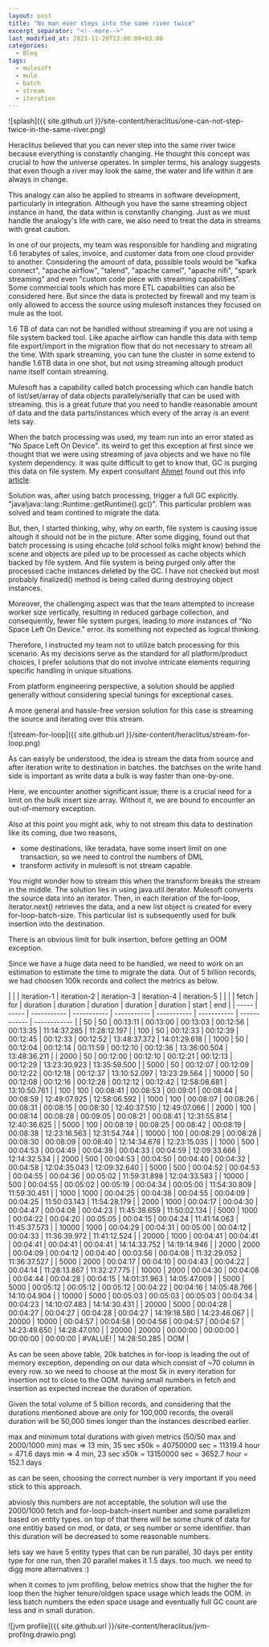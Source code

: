 ```yaml
---
layout: post
title: "No man ever steps into the same river twice"
excerpt_separator: "<!--more-->"
last_modified_at: 2023-11-20T13:00:00+03:00
categories:
  - Blog
tags:
  - mulesoft
  - mule
  - batch
  - stream
  - iteration
---
```


![splash]({{ site.github.url }}/site-content/heraclitus/one-can-not-step-twice-in-the-same-river.png)

Heraclitus believed that you can never step into the same river twice because everything is constantly changing. He thought this concept was crucial to how the universe operates. In simpler terms, his analogy suggests that even though a river may look the same, the water and life within it are always in change.

This analogy can also be applied to streams in software development, particularly in integration. Although you have the same streaming object instance in hand, the data within is constantly changing. Just as we must handle the analogy's life with care, we also need to treat the data in streams with great caution. 

In one of our projects, my team was responsible for handling and migrating 1.6 terabytes of sales, invoice, and customer data from one cloud provider to another. Considering the amount of data, possible tools would be  "kafka connect", "apache airflow", "talend", "apache camel", "apache nifi", "spark streaming" and even  "custom code piece with streaming capabilities". Some commercial tools which has more ETL capabilities can also be  considered here.  But since the data is protected by firewall and my team is only allowed to access the source using mulesoft instances they focused on mule as the tool. 

1.6 TB of data can not be handled without streaming if you are not using a file system backed tool. Like apache airflow can handle this data with temp file export/import in the migration flow that do not necessary to stream all the time. With spark streaming, you can tune the cluster in some extend to handle 1.6TB data in one shot, but not using streaming altough product name itself contain streaming. 

Mulesoft has a capability called batch processing which can handle batch of list/set/array of data objects parallely/serially that can be  used with streaming. this is a great future that you need to handle reasonable amount of data and the data parts/instances which every of the array is an event lets say. 

When the batch processing was used, my team run into an error stated as "No Space Left On Device". its weird to get this exception at first  since we thought that we were using streaming of java objects and we have no file system dependency. it was quite difficult to get to know that, GC is purging this data on file system. My expert consultant [Ahmet](https://www.linkedin.com/in/ahmetdegirmencioglu/) found out this info [article](https://help.mulesoft.com/s/article/No-Space-Left-On-Device-Error-Caused-By-Huge-Volume-of-DataWeave-Temporary-Files).

Solution was, after using batch processing, trigger a full GC explicitly. "java!java::lang::Runtime::getRuntime().gc()". This particular problem was solved and team contined to migrate the data. 

But, then, I started thinking, why, why on earth, file system is causing issue altough it should not be in the picture. After some  digging, found out that batch processing is using ehcache (old school folks might know) behind the scene and objects are piled  up to be processed as  cache objects which backed by file system. And file system is being purged only after the processed cache instances deleted by the GC. I have not checked but most probably finalized() method is being called during destroying object instances. 

Moreover, the challenging aspect was that the team attempted to increase worker size vertically, resulting in reduced garbage collection, and consequently, fewer file system purges, leading to *more* instances of "No Space Left On Device." error. its something not expected as logical thinking.

Therefore, I instructed my team not to utilize batch processing for this scenario. As my decisions serve as the standard for all platform/product choices, I prefer solutions that do not involve intricate elements requiring specific handling in unique situations.

From platform engineering perspective, a solution should be applied generally without considering special tunings for exceptional cases.   

A more general and hassle-free version solution for this case is streaming the source and iterating over this stream. 

![stream-for-loop]({{ site.github.url }}/site-content/heraclitus/stream-for-loop.png)

As can easyly be understood, the idea is stream the data from source and after iteration write to destination in batches. the batchses on the write hand side is important as  write data a bulk is way faster than one-by-one. 

Here, we encounter another significant issue; there is a crucial need for a limit on the bulk insert size array. Without it, we are bound to encounter an out-of-memory exception. 

Also at this point you might ask, why to not stream this data to destination like its coming, due two reasons,
  -  some destinations, like teradata, have some insert limit on one transaction, so we need to control the numbers of DML
  -  transform activity in mulesoft is not stream capable. 

You might wonder how to stream this when the transform breaks the stream in the middle. The solution lies in using java.util.iterator. Mulesoft converts the source data into an iterator. Then, in each iteration of the for-loop, iterator.next() retrieves the data, and a new list object is created for every for-loop-batch-size. This particular list is subsequently used for bulk insertion into the destination.

There is an obvious limit for bulk insertion, before getting an OOM exception. 

Since we have a huge data need to be handled, we need to work on an estimation to estimate the time to migrate the data. Out of 5 billion records, we had choosen 100k records and collect the metrics as below.

|       |       | iteration-1 | iteration-2 | iteration-3 | iteration-4 | iteration-5 |              |              |
| fetch | for   | duration    | duration    | duration    | duration    | duration    | start        | end          |
| ----- | ----- | ----------- | ----------- | ----------- | ----------- | ----------- | ------------ | ------------ |
| 50    | 50    | 00:13:11    | 00:13:00    | 00:13:03    | 00:12:56    | 00:13:35    | 11:14:37.285 | 11:28:12.197 |
| 100   | 50    | 00:12:33    | 00:12:39    | 00:12:45    | 00:12:33    | 00:12:52    | 13:48:37.372 | 14:01:29.618 |
| 1000  | 50    | 00:12:04    | 00:12:14    | 00:11:59    | 00:12:10    | 00:12:36    | 13:36:00.504 | 13:48:36.211 |
| 2000  | 50    | 00:12:00    | 00:12:10    | 00:12:21    | 00:12:13    | 00:12:29    | 13:23:30.923 | 13:35:59.500 |
| 5000  | 50    | 00:12:07    | 00:12:09    | 00:12:22    | 00:12:18    | 00:12:37    | 13:10:52.097 | 13:23:29.564 |
| 10000 | 50    | 00:12:08    | 00:12:16    | 00:12:28    | 00:12:12    | 00:12:42    | 12:58:08.681 | 13:10:50.761 |
| 100   | 100   | 00:08:41    | 00:08:53    | 00:09:01    | 00:08:44    | 00:08:59    | 12:49:07.925 | 12:58:06.592 |
| 1000  | 100   | 00:08:07    | 00:08:26    | 00:08:31    | 00:08:15    | 00:08:30    | 12:40:37.510 | 12:49:07.066 |
| 2000  | 100   | 00:08:14    | 00:08:28    | 00:09:05    | 00:08:21    | 00:08:41    | 12:31:55.814 | 12:40:36.625 |
| 5000  | 100   | 00:08:19    | 00:08:25    | 00:08:42    | 00:08:19    | 00:08:38    | 12:23:16.563 | 12:31:54.744 |
| 10000 | 100   | 00:08:29    | 00:08:28    | 00:08:30    | 00:08:09    | 00:08:40    | 12:14:34.678 | 12:23:15.035 |
| 1000  | 500   | 00:04:53    | 00:04:49    | 00:04:39    | 00:04:33    | 00:04:59    | 12:09:33.666 | 12:14:32.534 |
| 2000  | 500   | 00:04:53    | 00:04:50    | 00:04:40    | 00:04:32    | 00:04:58    | 12:04:35.043 | 12:09:32.640 |
| 5000  | 500   | 00:04:52    | 00:04:53    | 00:04:55    | 00:04:36    | 00:05:02    | 11:59:31.898 | 12:04:33.583 |
| 10000 | 500   | 00:04:55    | 00:05:02    | 00:05:19    | 00:04:34    | 00:05:00    | 11:54:30.809 | 11:59:30.451 |
| 1000  | 1000  | 00:04:25    | 00:04:38    | 00:04:55    | 00:04:09    | 00:04:25    | 11:50:03.143 | 11:54:28.179 |
| 2000  | 1000  | 00:04:17    | 00:04:30    | 00:04:47    | 00:04:08    | 00:04:23    | 11:45:38.659 | 11:50:02.134 |
| 5000  | 1000  | 00:04:22    | 00:04:20    | 00:05:05    | 00:04:15    | 00:04:24    | 11:41:14.063 | 11:45:37.573 |
| 10000 | 1000  | 00:04:29    | 00:04:31    | 00:05:00    | 00:04:12    | 00:04:33    | 11:36:39.972 | 11:41:12.524 |
| 20000 | 1000  | 00:04:41    | 00:04:41    | 00:04:41    | 00:04:41    | 00:04:41    | 14:14:33.752 | 14:19:14.946 |
| 2000  | 2000  | 00:04:09    | 00:04:12    | 00:04:40    | 00:03:56    | 00:04:08    | 11:32:29.052 | 11:36:37.527 |
| 5000  | 2000  | 00:04:17    | 00:04:10    | 00:04:43    | 00:04:22    | 00:04:14    | 11:28:13.867 | 11:32:27.775 |
| 10000 | 2000  | 00:04:30    | 00:04:08    | 00:04:44    | 00:04:28    | 00:04:15    | 14:01:31.963 | 14:05:47.009 |
| 5000  | 5000  | 00:05:12    | 00:05:12    | 00:05:12    | 00:04:22    | 00:04:16    | 14:05:48.766 | 14:10:04.904 |
| 10000 | 5000  | 00:05:03    | 00:05:03    | 00:05:03    | 00:04:34    | 00:04:23    | 14:10:07.483 | 14:14:30.431 |
| 20000 | 5000  | 00:04:28    | 00:04:27    | 00:04:27    | 00:04:28    | 00:04:27    | 14:19:18.580 | 14:23:46.067 |
| 20000 | 10000 | 00:04:57    | 00:04:58    | 00:04:56    | 00:04:57    | 00:04:57    | 14:23:49.650 | 14:28:47.010 |
| 20000 | 20000 | 00:00:00    | 00:00:00    | 00:00:00    | 00:00:00    | #VALUE!     | 14:28:50.285 | OOM          |

As can be seen above table, 20k batches in for-loop is leading the out of memory exception, depending on our data which consist of ~70 column in every row. so we need to choose at the most 5k in every iteration for insertion not to close to the OOM. having small numbers in fetch and insertion as expected increae the duration of operation.

Given the total volume of 5 billion records, and considering that the durations mentioned above are only for 100,000 records, the overall duration will be 50,000 times longer than the instances described earlier.

max and minimum total durations with given metrics (50/50 max and 2000/1000 min)
max => 13 min, 35 sec x50k = 40750000 sec = 11319.4 hour  = 471.6 days
min =>  4 min, 23 sec x50k = 13150000 sec = 3652.7  hour  = 152.1 days

as can be seen, choosing the correct number is very important if you need stick to this approach. 

abviosly this numbers are not acceptable, the solution will use the 2000/1000 fetch and for-loop-batch-insert number and some parallelizm based on entity types. on top of that there will be some chunk of data for one entitiy based on mod, or data, or seq number or some identifier. than this duration will be decreased to some reasonable numbers. 

lets say we have 5 entity types that can be run parallel, 30 days per entity type for one run, then 20 parallel makes it 1.5 days. too much. we need to digg more alternatives :)

when it comes to jvm profiling, below metrics show that the higher the for loop then the higher tenure/oldgen space usage which leads the OOM. in less batch numbers the eden space usage and eventually full GC count are less and in small duration. 

![jvm profile]({{ site.github.url }}/site-content/heraclitus/jvm-profilng.drawio.png)

